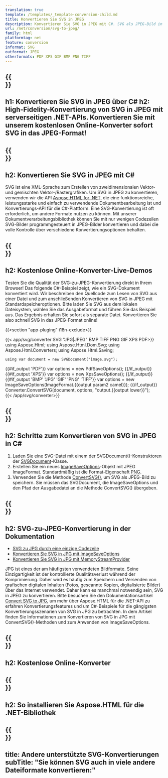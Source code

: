 ```yaml
---
translation: true
template: /templates/_template-conversion-child.md
title: Konvertieren Sie SVG in JPEG
description: Konvertieren Sie SVG in JPEG mit C#. SVG als JPEG-Bild in C#-Code speichern. Probieren Sie den Online-SVG-zu-JPEG-Konverter kostenlos aus!
url: /net/conversion/svg-to-jpeg/
family: html
platformtag: net
feature: conversion
informat: SVG
outformat: JPEG
otherformats: PDF XPS GIF BMP PNG TIFF
---
```


{{<section banner>}}
---
h1: Konvertieren Sie SVG in JPEG über C#
h2: High-Fidelity-Konvertierung von SVG in JPEG mit serverseitigen .NET-APIs. Konvertieren Sie mit unserem kostenlosen Online-Konverter sofort SVG in das JPEG-Format!
---

{{<section overview>}}
---
h2: Konvertieren Sie SVG in JPEG mit C#
---

SVG ist eine XML-Sprache zum Erstellen von zweidimensionalen Vektor- und gemischten Vektor-/Rastergrafiken. Um SVG in JPEG zu konvertieren, verwenden wir die API [Aspose.HTML for .NET](https://products.aspose.com/html/net/), die eine funktionsreiche, leistungsstarke und einfach zu verwendende Dokumentbearbeitung ist und Konvertierungs-API für die C#-Plattform. Eine SVG-Konvertierung ist oft erforderlich, um andere Formate nutzen zu können. Mit unserer Dokumentverarbeitungsbibliothek können Sie mit nur wenigen Codezeilen SVG-Bilder programmgesteuert in JPEG-Bilder konvertieren und dabei die volle Kontrolle über verschiedene Konvertierungsoptionen behalten.

{{<section demos>}}
---
h2: Kostenlose Online-Konverter-Live-Demos
---

Testen Sie die Qualität der SVG-zu-JPEG-Konvertierung direkt in Ihrem Browser! Das folgende C#-Beispiel zeigt, wie ein SVG-Dokument konvertiert wird. Wir beschreiben den Quellcode zum Lesen von SVG aus einer Datei und zum anschließenden Konvertieren von SVG in JPEG mit Standardspeicheroptionen. Bitte laden Sie SVG aus dem lokalen Dateisystem, wählen Sie das Ausgabeformat und führen Sie das Beispiel aus. Das Ergebnis erhalten Sie sofort als separate Datei. Konvertieren Sie also schnell SVG in das JPEG-Format online!

{{<section "app-pluging" i18n-exclude>}}

{{< app/svg/converter SVG "JPG|JPEG" BMP TIFF PNG GIF XPS PDF>}}
using Aspose.Html;
using Aspose.Html.Dom.Svg;
using Aspose.Html.Converters;
using Aspose.Html.Saving;

    using var document = new SVGDocument("image.svg");
{{#if_output 'PDF'}}
    var options = new PdfSaveOptions();
{{/if_output}}
{{#if_output 'XPS'}}
    var options = new XpsSaveOptions();
{{/if_output}}
{{#if_output 'BMP' 'JPG' 'GIF' 'PNG' 'TIFF'}}
    var options = new ImageSaveOptions(ImageFormat.{{output param2 camel}});
{{/if_output}}
    Converter.ConvertSVG(document, options, "output.{{output lower}}");   
{{< /app/svg/converter>}}


{{<section steps>}}
---
h2: Schritte zum Konvertieren von SVG in JPEG in C#
---
1. Laden Sie eine SVG-Datei mit einem der SVGDocument()-Konstruktoren der [SVGDocument](https://reference.aspose.com/html/net/aspose.html.dom.svg/svgdocument/)-Klasse.
1. Erstellen Sie ein neues [ImageSaveOptions](https://reference.aspose.com/html/net/aspose.html.saving/imagesaveoptions/)-Objekt mit JPEG ImageFormat. Standardmäßig ist die Format-Eigenschaft [PNG](https://reference.aspose.com/html/net/aspose.html.rendering.image/imageformat/).
1. Verwenden Sie die Methode [ConvertSVG()](https://reference.aspose.com/html/net/aspose.html.converters/converter/convertsvg/), um SVG als JPEG-Bild zu speichern. Sie müssen das SVGDocument, die ImageSaveOptions und den Pfad der Ausgabedatei an die Methode ConvertSVG() übergeben.

{{<section documentation>}}
---
h2: SVG-zu-JPEG-Konvertierung in der Dokumentation
---

  - <a href="https://docs.aspose.com/html/net/converting-between-formats/svg-to-jpg/#svg-to-jpg-durch-eine-einzelne-codezeile " target="_blank">SVG zu JPG durch eine einzige Codezeile</a>
  - <a href="https://docs.aspose.com/html/net/converting-between-formats/svg-to-jpg/#convert-svg-to-jpg-using-imagesaveoptions" target="_blank" >Konvertieren Sie SVG in JPG mit ImageSaveOptions</a>
  - <a href="https://docs.aspose.com/html/net/converting-between-formats/svg-to-jpg/#output-stream-providers" target="_blank">Konvertieren Sie SVG in JPG mit MemoryStreamProvider</a>

JPG ist eines der am häufigsten verwendeten Bildformate. Seine Einzigartigkeit ist der kontrollierte Qualitätsverlust während der Komprimierung. Daher wird es häufig zum Speichern und Versenden von grafischen digitalen Inhalten (Fotos, gescannte Kopien, digitalisierte Bilder) über das Internet verwendet. Daher kann es manchmal notwendig sein, SVG in JPEG zu konvertieren. Bitte besuchen Sie den Dokumentationsartikel [Convert SVG to JPG](https://docs.aspose.com/html/net/converting-between-formats/svg-to-jpg/), um mehr über Aspose.HTML für die .NET-API zu erfahren Konvertierungsfeatures und um C#-Beispiele für die gängigsten Konvertierungsszenarien von SVG in JPG zu betrachten. In dem Artikel finden Sie Informationen zum Konvertieren von SVG in JPG mit ConvertSVG()-Methoden und zum Anwenden von ImageSaveOptions.

{{<section online-converters>}}
---
h2: Kostenlose Online-Konverter
---

{{<section get-started>}}
---
h2: So installieren Sie Aspose.HTML für die .NET-Bibliothek
---

{{<section other-conversions>}}
---
title: Andere unterstützte SVG-Konvertierungen
subTitle: "Sie können SVG auch in viele andere Dateiformate konvertieren:"
---